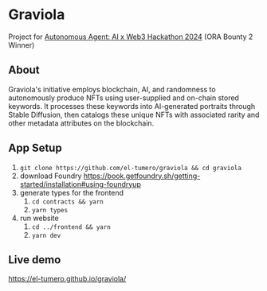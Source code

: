 # Graviola
Project for [Autonomous Agent: AI x Web3 Hackathon 2024](https://autonomous-agent.devpost.com/) (ORA Bounty 2 Winner)

## About
Graviola's initiative employs blockchain, AI, and randomness to autonomously produce NFTs using user-supplied and on-chain stored keywords. It processes these keywords into AI-generated portraits through Stable Diffusion, then catalogs these unique NFTs with associated rarity and other metadata attributes on the blockchain.

## App Setup
1. `git clone https://github.com/el-tumero/graviola && cd graviola`
2. download Foundry https://book.getfoundry.sh/getting-started/installation#using-foundryup 
3. generate types for the frontend
    1. `cd contracts && yarn`
    2. `yarn types`
4. run website
    1. `cd ../frontend && yarn`
    2. `yarn dev`

## Live demo
https://el-tumero.github.io/graviola/